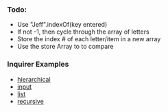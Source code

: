 
### Todo:
- Use "Jeff".indexOf(key entered)
- If not -1, then cycle through the array of letters
- Store the index # of each letter/item in a new array
- Use the store Array to to compare

### Inquirer Examples
- [hierarchical](https://github.com/SBoudrias/Inquirer.js/blob/master/examples/hierarchical.js)
- [input](https://github.com/SBoudrias/Inquirer.js/blob/master/examples/input.js)
- [list](https://github.com/SBoudrias/Inquirer.js/blob/master/examples/list.js)
- [recursive](https://github.com/SBoudrias/Inquirer.js/blob/master/examples/recursive.js)